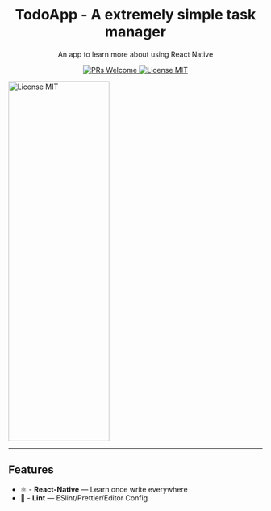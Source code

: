 <h1 align="center">
<br>

<br>
<br>
TodoApp - A extremely simple task manager
</h1>

<p align="center">An app to learn more about using React Native</p>

<p align="center">
  <a href="http://makeapullrequest.com">
    <img src="https://img.shields.io/badge/PRs-welcome-brightgreen.svg?style=flat-square" alt="PRs Welcome">
  </a>
  <a href="https://opensource.org/licenses/MIT">
    <img src="https://img.shields.io/badge/license-MIT-blue.svg?style=flat-square" alt="License MIT">
    </a>
</p>

<a href="https://opensource.org/licenses/MIT">
    <img src="https://user-images.githubusercontent.com/62355596/84555428-eefb6900-acea-11ea-85d9-7befca373678.png" alt="License MIT" width="200" height="712">
    </a>




<hr />

## Features


- ⚛  - **React-Native** — Learn once write everywhere
- 💖  - **Lint** — ESlint/Prettier/Editor Config

